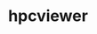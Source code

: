 ---
title: "hpcviewer"
layout: cache
categories: [package, develop-2024-11-24]
meta: {"versions": ["2024.09"], "compilers": ["gcc@=11.4.0", "gcc@=9.4.0"], "oss": ["ubuntu20.04", "ubuntu22.04"], "platforms": ["linux"], "targets": ["neoverse_v1", "neoverse_v2", "ppc64le", "x86_64_v3"], "stacks": ["e4s", "e4s-neoverse-v2", "e4s-neoverse_v1", "e4s-power", "e4s-rocm-external", "root"], "num_specs": 4, "num_specs_by_stack": {"root": 4, "e4s-power": 1, "e4s-neoverse_v1": 1, "e4s-neoverse-v2": 1, "e4s": 1, "e4s-rocm-external": 1}}
spec_details: [{"hash": "3vkbxnpni5js7z7oqr7cz5iawj3bs7vp", "compiler": "gcc@=9.4.0", "versions": ["2024.09"], "os": "ubuntu20.04", "platform": "linux", "target": "ppc64le", "variants": ["build_system=generic"], "stacks": ["root", "e4s-power"], "size": "-", "tarball": "https://binaries.spack.io/develop-2024-11-24/build_cache/linux-ubuntu20.04-ppc64le/gcc-9.4.0/hpcviewer-2024.09/linux-ubuntu20.04-ppc64le-gcc-9.4.0-hpcviewer-2024.09-3vkbxnpni5js7z7oqr7cz5iawj3bs7vp.spack"}, {"hash": "iq7to43gb337xc5dsqeu2i7eoek7jp2p", "compiler": "gcc@=11.4.0", "versions": ["2024.09"], "os": "ubuntu22.04", "platform": "linux", "target": "neoverse_v1", "variants": ["build_system=generic"], "stacks": ["root", "e4s-neoverse_v1"], "size": "-", "tarball": "https://binaries.spack.io/develop-2024-11-24/build_cache/linux-ubuntu22.04-neoverse_v1/gcc-11.4.0/hpcviewer-2024.09/linux-ubuntu22.04-neoverse_v1-gcc-11.4.0-hpcviewer-2024.09-iq7to43gb337xc5dsqeu2i7eoek7jp2p.spack"}, {"hash": "kft7idrtanaqxe3yvbsw6wpeapjnugog", "compiler": "gcc@=11.4.0", "versions": ["2024.09"], "os": "ubuntu22.04", "platform": "linux", "target": "neoverse_v2", "variants": ["build_system=generic"], "stacks": ["e4s-neoverse-v2", "root"], "size": "-", "tarball": "https://binaries.spack.io/develop-2024-11-24/build_cache/linux-ubuntu22.04-neoverse_v2/gcc-11.4.0/hpcviewer-2024.09/linux-ubuntu22.04-neoverse_v2-gcc-11.4.0-hpcviewer-2024.09-kft7idrtanaqxe3yvbsw6wpeapjnugog.spack"}, {"hash": "hgaf6sdlxmfk4lypn7m6lo3yftccsk4g", "compiler": "gcc@=11.4.0", "versions": ["2024.09"], "os": "ubuntu22.04", "platform": "linux", "target": "x86_64_v3", "variants": ["build_system=generic"], "stacks": ["e4s", "e4s-rocm-external", "root"], "size": "-", "tarball": "https://binaries.spack.io/develop-2024-11-24/build_cache/linux-ubuntu22.04-x86_64_v3/gcc-11.4.0/hpcviewer-2024.09/linux-ubuntu22.04-x86_64_v3-gcc-11.4.0-hpcviewer-2024.09-hgaf6sdlxmfk4lypn7m6lo3yftccsk4g.spack"}]
---